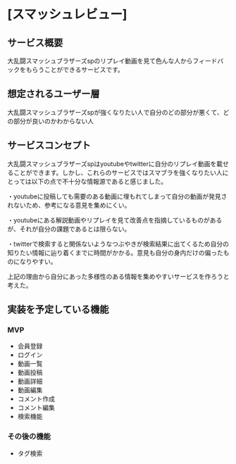 # [スマッシュレビュー]

## サービス概要
大乱闘スマッシュブラザーズspのリプレイ動画を見て色んな人からフィードバックをもらうことができるサービスです。


## 想定されるユーザー層
大乱闘スマッシュブラザーズspが強くなりたい人で自分のどの部分が悪くて、どの部分が良いのかわからない人


## サービスコンセプト
大乱闘スマッシュブラザーズspはyoutubeやtwitterに自分のリプレイ動画を載せることができます。しかし、これらのサービスではスマブラを強くなりたい人にとっては以下の点で不十分な情報源であると感じました。

・youtubeに投稿しても需要のある動画に埋もれてしまって自分の動画が発見されないため、参考になる意見を集めにくい。

・youtubeにある解説動画やリプレイを見て改善点を指摘しているものがあるが、それが自分の課題であるとは限らない。

・twitterで検索すると関係ないようなつぶやきが検索結果に出てくるため自分の知りたい情報に辿り着くまでに時間がかかる。意見も自分の身内だけの偏ったものになりやすい。

上記の理由から自分にあった多様性のある情報を集めやすいサービスを作ろうと考えた。

## 実装を予定している機能
### MVP
* 会員登録
* ログイン
* 動画一覧
* 動画投稿
* 動画詳細
* 動画編集
* コメント作成
* コメント編集
* 検索機能


### その後の機能
* タグ検索

